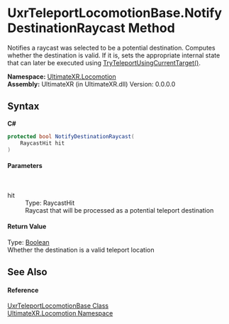 # UxrTeleportLocomotionBase.NotifyDestinationRaycast Method 
 

Notifies a raycast was selected to be a potential destination. Computes whether the destination is valid. If it is, sets the appropriate internal state that can later be executed using <a href="M_UltimateXR_Locomotion_UxrTeleportLocomotionBase_TryTeleportUsingCurrentTarget">TryTeleportUsingCurrentTarget()</a>.

**Namespace:**&nbsp;<a href="N_UltimateXR_Locomotion">UltimateXR.Locomotion</a><br />**Assembly:**&nbsp;UltimateXR (in UltimateXR.dll) Version: 0.0.0.0

## Syntax

**C#**<br />
``` C#
protected bool NotifyDestinationRaycast(
	RaycastHit hit
)
```


#### Parameters
&nbsp;<dl><dt>hit</dt><dd>Type: RaycastHit<br />Raycast that will be processed as a potential teleport destination</dd></dl>

#### Return Value
Type: <a href="https://docs.microsoft.com/dotnet/api/system.boolean" target="_blank" rel="noopener noreferrer">Boolean</a><br />Whether the destination is a valid teleport location

## See Also


#### Reference
<a href="T_UltimateXR_Locomotion_UxrTeleportLocomotionBase">UxrTeleportLocomotionBase Class</a><br /><a href="N_UltimateXR_Locomotion">UltimateXR.Locomotion Namespace</a><br />